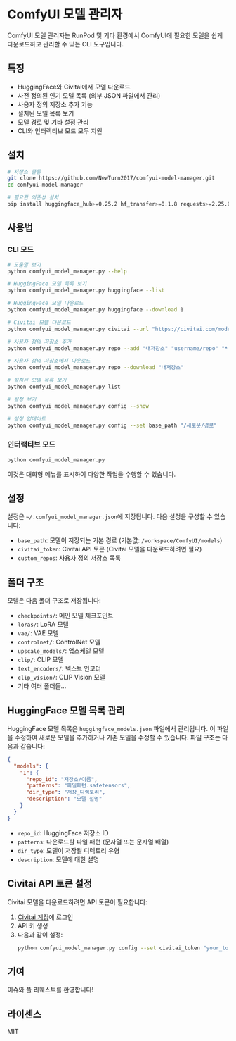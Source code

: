 # ComfyUI 모델 관리자

ComfyUI 모델 관리자는 RunPod 및 기타 환경에서 ComfyUI에 필요한 모델을 쉽게 다운로드하고 관리할 수 있는 CLI 도구입니다.

## 특징

- HuggingFace와 Civitai에서 모델 다운로드
- 사전 정의된 인기 모델 목록 (외부 JSON 파일에서 관리)
- 사용자 정의 저장소 추가 기능
- 설치된 모델 목록 보기
- 모델 경로 및 기타 설정 관리
- CLI와 인터랙티브 모드 모두 지원

## 설치

```bash
# 저장소 클론
git clone https://github.com/NewTurn2017/comfyui-model-manager.git
cd comfyui-model-manager

# 필요한 의존성 설치
pip install huggingface_hub>=0.25.2 hf_transfer>=0.1.8 requests>=2.25.0
```

## 사용법

### CLI 모드

```bash
# 도움말 보기
python comfyui_model_manager.py --help

# HuggingFace 모델 목록 보기
python comfyui_model_manager.py huggingface --list

# HuggingFace 모델 다운로드
python comfyui_model_manager.py huggingface --download 1

# Civitai 모델 다운로드
python comfyui_model_manager.py civitai --url "https://civitai.com/models/12345"

# 사용자 정의 저장소 추가
python comfyui_model_manager.py repo --add "내저장소" "username/repo" "*.safetensors" "checkpoints"

# 사용자 정의 저장소에서 다운로드
python comfyui_model_manager.py repo --download "내저장소"

# 설치된 모델 목록 보기
python comfyui_model_manager.py list

# 설정 보기
python comfyui_model_manager.py config --show

# 설정 업데이트
python comfyui_model_manager.py config --set base_path "/새로운/경로"
```

### 인터랙티브 모드

```bash
python comfyui_model_manager.py
```

이것은 대화형 메뉴를 표시하여 다양한 작업을 수행할 수 있습니다.

## 설정

설정은 `~/.comfyui_model_manager.json`에 저장됩니다. 다음 설정을 구성할 수 있습니다:

- `base_path`: 모델이 저장되는 기본 경로 (기본값: `/workspace/ComfyUI/models`)
- `civitai_token`: Civitai API 토큰 (Civitai 모델을 다운로드하려면 필요)
- `custom_repos`: 사용자 정의 저장소 목록

## 폴더 구조

모델은 다음 폴더 구조로 저장됩니다:

- `checkpoints/`: 메인 모델 체크포인트
- `loras/`: LoRA 모델
- `vae/`: VAE 모델
- `controlnet/`: ControlNet 모델
- `upscale_models/`: 업스케일 모델
- `clip/`: CLIP 모델
- `text_encoders/`: 텍스트 인코더
- `clip_vision/`: CLIP Vision 모델
- 기타 여러 폴더들...

## HuggingFace 모델 목록 관리

HuggingFace 모델 목록은 `huggingface_models.json` 파일에서 관리됩니다. 이 파일을 수정하여 새로운 모델을 추가하거나 기존 모델을 수정할 수 있습니다. 파일 구조는 다음과 같습니다:

```json
{
  "models": {
    "1": {
      "repo_id": "저장소/이름",
      "patterns": "파일패턴.safetensors",
      "dir_type": "저장_디렉토리",
      "description": "모델 설명"
    }
  }
}
```

- `repo_id`: HuggingFace 저장소 ID
- `patterns`: 다운로드할 파일 패턴 (문자열 또는 문자열 배열)
- `dir_type`: 모델이 저장될 디렉토리 유형
- `description`: 모델에 대한 설명

## Civitai API 토큰 설정

Civitai 모델을 다운로드하려면 API 토큰이 필요합니다:

1. [Civitai 계정](https://civitai.com/user/account)에 로그인
2. API 키 생성
3. 다음과 같이 설정:
   ```bash
   python comfyui_model_manager.py config --set civitai_token "your_token_here"
   ```

## 기여

이슈와 풀 리퀘스트를 환영합니다!

## 라이센스

MIT
